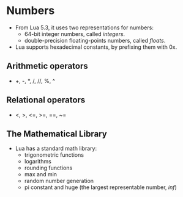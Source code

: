 # Numbers

- From Lua 5.3, it uses two representations for numbers:
    - 64-bit integer numbers, called *integers*.
    - double-precision floating-points numbers, called *floats*. 
- Lua supports hexadecimal constants, by prefixing them with 0x.

## Arithmetic operators
- +, -, *, /, //, %, ^

## Relational operators
- <, >, <=, >=, ==, ~=

## The Mathematical Library
- Lua has a standard math library:
    - trigonometric functions
    - logarithms
    - rounding functions
    - max and min
    - random number generation
    - pi constant and huge (the largest representable number, *inf*)
